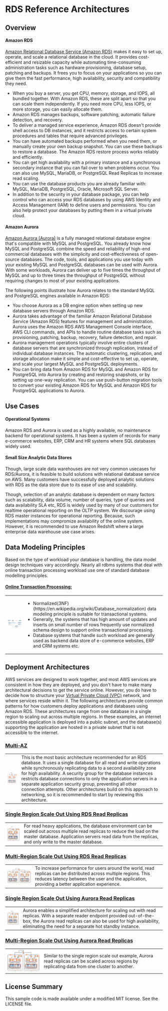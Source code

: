 # RDS Reference Architectures

## Overview

#### Amazon RDS

[Amazon Relational Database Service (Amazon RDS)](https://aws.amazon.com/rds) makes it easy to set up, operate, and scale a relational database in the cloud. It provides cost-efficient and resizable capacity while automating time-consuming administration tasks such as hardware provisioning, database setup, patching and backups. It frees you to focus on your applications so you can give them the fast performance, high availability, security and compatibility they need.

* When you buy a server, you get CPU, memory, storage, and IOPS, all bundled together. With Amazon RDS, these are split apart so that you can scale them independently. If you need more CPU, less IOPS, or more storage, you can easily allocate them.
* Amazon RDS manages backups, software patching, automatic failure detection, and recovery.
* To deliver a managed service experience, Amazon RDS doesn't provide shell access to DB instances, and it restricts access to certain system procedures and tables that require advanced privileges.
* You can have automated backups performed when you need them, or manually create your own backup snapshot. You can use these backups to restore a database. The Amazon RDS restore process works reliably and efficiently.
* You can get high availability with a primary instance and a synchronous secondary instance that you can fail over to when problems occur. You can also use MySQL, MariaDB, or PostgreSQL Read Replicas to increase read scaling.
* You can use the database products you are already familiar with: MySQL, MariaDB, PostgreSQL, Oracle, Microsoft SQL Server.
* In addition to the security in your database package, you can help control who can access your RDS databases by using AWS Identity and Access Management (IAM) to define users and permissions. You can also help protect your databases by putting them in a virtual private cloud.

#### Amazon Aurora

[Amazon Aurora (Aurora)](https://aws.amazon.com/rds/aurora) is a fully managed relational database engine that's compatible with MySQL and PostgreSQL. You already know how MySQL and PostgreSQL combine the speed and reliability of high-end commercial databases with the simplicity and cost-effectiveness of open-source databases. The code, tools, and applications you use today with your existing MySQL and PostgreSQL databases can be used with Aurora. With some workloads, Aurora can deliver up to five times the throughput of MySQL and up to three times the throughput of PostgreSQL without requiring changes to most of your existing applications.

The following points illustrate how Aurora relates to the standard MySQL and PostgreSQL engines available in Amazon RDS:

* You choose Aurora as a DB engine option when setting up new database servers through Amazon RDS.
* Aurora takes advantage of the familiar Amazon Relational Database Service (Amazon RDS) features for management and administration. Aurora uses the Amazon RDS AWS Management Console interface, AWS CLI commands, and APIs to handle routine database tasks such as provisioning, patching, backup, recovery, failure detection, and repair.
* Aurora management operations typically involve entire clusters of database servers that are synchronized through replication, instead of individual database instances. The automatic clustering, replication, and storage allocation make it simple and cost-effective to set up, operate, and scale your largest MySQL and PostgreSQL deployments.
* You can bring data from Amazon RDS for MySQL and Amazon RDS for PostgreSQL into Aurora by creating and restoring snapshots, or by setting up one-way replication. You can use push-button migration tools to convert your existing Amazon RDS for MySQL and Amazon RDS for PostgreSQL applications to Aurora.

## Use Cases 

#### Operational Systems

Amazon RDS  and Aurora is used as a highly available, no maintenance backend for operational systems. It has been a system of records for many e-commerce websites, ERP, CRM and HR systems where SQL databases widely used.

#### Small Size Analytic Data Stores

<p>Though, large scale data warehouses are not very common usecases for RDS/Aurora, it is feasible to build solutions with relational database service on AWS. Many customers have successfully deployed analytic solutions with RDS as the data store due to its ease of use and scalability. </p>

Though, selection of an analytic database is dependent on many factors such as scalability, data volume, number of queries, type of queries  and data availability SLA etc, RDS is widely used by many of our customers for realtime operational reporting on the OLTP system. We  discourage using RDS master instances for operational reporting. Because, such implementations may compromize availability of the online system. However, it is recommended to use Amazon Redshift where a large enterprise data warehouse use case arises.

## Data Modeling Principles

Based on the type of workload your database is handling, the data model design techniques vary accordingly. Nearly all rdbms systems that deal with online transaction processing workload use one of standard database modelling principles.  

#### [Online Transaction Processing:](https://en.wikipedia.org/wiki/Online_transaction_processing)

<table><tr>
  <td><a href="https://en.wikipedia.org/wiki/Database_normalization"><img src="/src/relational-datamodel/relational_dm.png"/></a></td>
  <td><ul>
    <li>Normalized(3NF) (https://en.wikipedia.org/wiki/Database_normalization) data modeling principle is suitable for transactional systems.</li>
    <li>Generally, the systems that has high amount of updates and inserts on small number of rows frequently use normalized schema design to support online transactional processing.</li>
    <li>Database systems that handle such workload are generally used as backend data store of e-commerce websites, ERP and  CRM systems etc.</li>
  </ul></td>
</tr></table>

## Deployment Architectures

AWS services are designed to work together, and most AWS services are consistent in how they are deployed, and you don't have to make many architectural decisions to get the service online. However, you do have to decide how to structure your [Virtual Private Cloud (VPC)](https://aws.amazon.com/vpc) network, and where services reside within it. The following architectures provide common patterns for how customers deploy applications and databases using Amazon RDS. These architectures range from one database in a single region to scaling out across multiple regions. In these examples, an internet accessible application is deployed into a public subnet, and the database(s) supporting the application are hosted in a private subnet that is not accessible to the internet.

### [Multi-AZ](/src/multi-az)

<table><tr><td><a href="/src/multi-az"><img src="/src/multi-az/thumbnail.png"/></a></td><td>This is the most basic architecture recommended for an RDS database. It uses a single database for all read and write operations while synchronously replicating data to a second availability zone for high availability. A security group for the database instances restricts database connections to only the application servers in a separate application security group, preventing all other connection attempts. Other architectures build on this approach to networking, so it is recommended to start by reviewing this architecture.</td></tr></table>

### [Single Region Scale Out Using RDS Read Replicas](/src/single-region-scale-out)

<table><tr><td><a href="/src/single-region-scale-out"><img src="/src/single-region-scale-out/thumbnail.png"/></a></td><td>For read heavy applications, the database environment can be scaled out across multiple read replicas to reduce the load on the master database. Application servers read data from the replicas, and only write to the master database.</td></tr></table>

### [Multi-Region Scale Out Using RDS Read Replicas](/src/multi-region-scale-out)

<table><tr><td><a href="/src/multi-region-scale-out"><img src="/src/multi-region-scale-out/thumbnail.png"/></a></td><td>To increase performance for users around the world, read replicas can be distributed across multiple regions. This reduces latency between the user and the application, providing a better application experience.</td></tr></table>

### [Single Region Scale Out Using Aurora Read Replicas](/src/single-region-scale-out-aurora)

<table><tr><td><a href="/src/single-region-scale-out-aurora"><img src="/src/single-region-scale-out-aurora/thumbnail.png"/></a></td><td>Aurora enables a simplified architecture for scaling out with read replicas. With a separate reader endpoint provided out-of-the-box, the Aurora read replicas can also be used for high availability, eliminating the need for a separate hot standby instance.</td></tr></table>

### [Multi-Region Scale Out Using Aurora Read Replicas](/src/multi-region-scale-out-aurora)

<table><tr><td><a href="/src/multi-region-scale-out-aurora"><img src="/src/multi-region-scale-out-aurora/thumbnail.png"/></a></td><td>Similar to the single region scale out example, Aurora read replicas can be scaled across regions by replicating data from one cluster to another.</td></tr></table>

## License Summary

This sample code is made available under a modified MIT license. See the LICENSE file.
